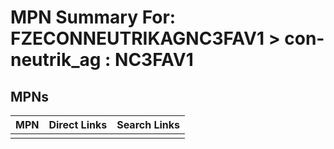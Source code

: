 



# MPN Summary For: FZECONNEUTRIKAGNC3FAV1 > con-neutrik_ag : NC3FAV1

## MPNs
  

|MPN|Direct Links|Search Links|
| :--- | :--- | :--- |
||||

